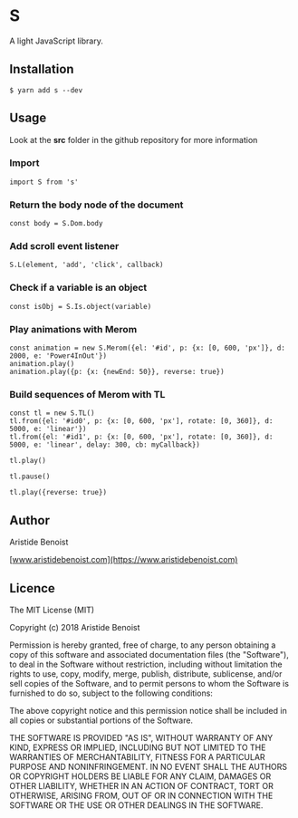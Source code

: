 # S

A light JavaScript library.

## Installation

    $ yarn add s --dev

## Usage

Look at the **src** folder in the github repository for more information

### Import

    import S from 's'

### Return the body node of the document

    const body = S.Dom.body

### Add scroll event listener

    S.L(element, 'add', 'click', callback)

### Check if a variable is an object

    const isObj = S.Is.object(variable)

### Play animations with Merom

    const animation = new S.Merom({el: '#id', p: {x: [0, 600, 'px']}, d: 2000, e: 'Power4InOut'})
    animation.play()
    animation.play({p: {x: {newEnd: 50}}, reverse: true})

### Build sequences of Merom with TL

    const tl = new S.TL()
    tl.from({el: '#id0', p: {x: [0, 600, 'px'], rotate: [0, 360]}, d: 5000, e: 'linear'})
    tl.from({el: '#id1', p: {x: [0, 600, 'px'], rotate: [0, 360]}, d: 5000, e: 'linear', delay: 300, cb: myCallback})

    tl.play()

    tl.pause()

    tl.play({reverse: true})

## Author

Aristide Benoist

[www.aristidebenoist.com](https://www.aristidebenoist.com)

## Licence

The MIT License (MIT)

Copyright (c) 2018 Aristide Benoist

Permission is hereby granted, free of charge, to any person obtaining a copy
of this software and associated documentation files (the "Software"), to deal
in the Software without restriction, including without limitation the rights
to use, copy, modify, merge, publish, distribute, sublicense, and/or sell
copies of the Software, and to permit persons to whom the Software is
furnished to do so, subject to the following conditions:

The above copyright notice and this permission notice shall be included in all
copies or substantial portions of the Software.

THE SOFTWARE IS PROVIDED "AS IS", WITHOUT WARRANTY OF ANY KIND, EXPRESS OR
IMPLIED, INCLUDING BUT NOT LIMITED TO THE WARRANTIES OF MERCHANTABILITY,
FITNESS FOR A PARTICULAR PURPOSE AND NONINFRINGEMENT. IN NO EVENT SHALL THE
AUTHORS OR COPYRIGHT HOLDERS BE LIABLE FOR ANY CLAIM, DAMAGES OR OTHER
LIABILITY, WHETHER IN AN ACTION OF CONTRACT, TORT OR OTHERWISE, ARISING FROM,
OUT OF OR IN CONNECTION WITH THE SOFTWARE OR THE USE OR OTHER DEALINGS IN THE
SOFTWARE.
